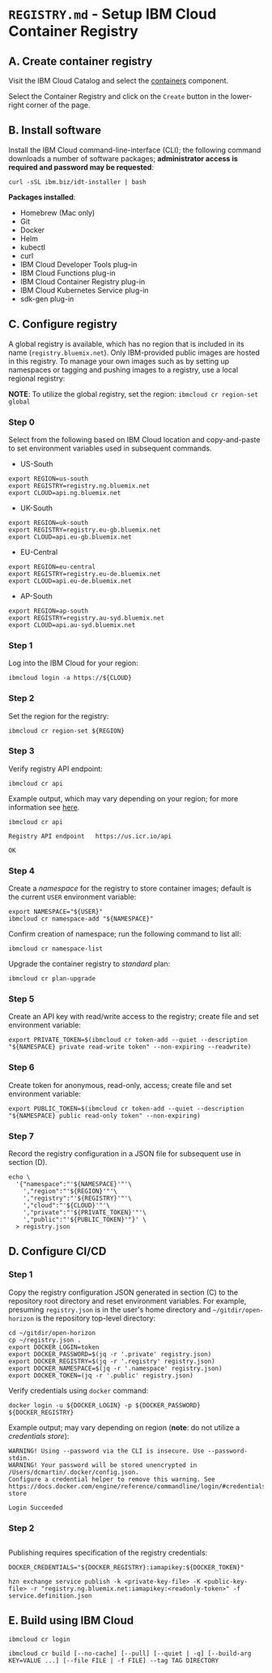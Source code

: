 # `REGISTRY.md` - Setup IBM Cloud Container Registry

## A. Create container registry

Visit the IBM Cloud Catalog and select the [containers][ibm-catalog-containers] component.

[ibm-catalog]: https://cloud.ibm.com/catalog
[ibm-catalog-containers]: https://cloud.ibm.com/catalog?category=containers

Select the Container Registry and click on the `Create` button in the lower-right corner of the page.

## B. Install software

Install the IBM Cloud command-line-interface (CLI); the following command downloads a number of software packages; **administrator access is required and password may be requested**:

```
curl -sSL ibm.biz/idt-installer | bash
```

**Packages installed**:

+ Homebrew (Mac only)
+ Git
+ Docker
+ Helm
+ kubectl
+ curl
+ IBM Cloud Developer Tools plug-in
+ IBM Cloud Functions plug-in
+ IBM Cloud Container Registry plug-in
+ IBM Cloud Kubernetes Service plug-in
+ sdk-gen plug-in

## C. Configure registry

A global registry is available, which has no region that is included in its name (`registry.bluemix.net`). Only IBM-provided public images are hosted in this registry. To manage your own images such as by setting up namespaces or tagging and pushing images to a registry, use a local regional registry:

**NOTE**: To utilize the global registry, set the region: `ibmcloud cr region-set global`

### Step 0

Select from the following based on IBM Cloud location and copy-and-paste to set environment variables used in subsequent commands.

+ US-South

```
export REGION=us-south
export REGISTRY=registry.ng.bluemix.net
export CLOUD=api.ng.bluemix.net
```

+ UK-South

```
export REGION=uk-south
export REGISTRY=registry.eu-gb.bluemix.net 
export CLOUD=api.eu-gb.bluemix.net
```

+ EU-Central

```
export REGION=eu-central
export REGISTRY=registry.eu-de.bluemix.net
export CLOUD=api.eu-de.bluemix.net
```

+ AP-South

```
export REGION=ap-south 
export REGISTRY=registry.au-syd.bluemix.net 
export CLOUD=api.au-syd.bluemix.net
```

### Step 1
Log into the IBM Cloud for your region:

```
ibmcloud login -a https://${CLOUD}
```

### Step 2
Set the region for the registry:

```
ibmcloud cr region-set ${REGION}
```

### Step 3
Verify registry API endpoint:

```
ibmcloud cr api
```

Example output, which may vary depending on your region; for more information see [here][regions-local].

```
ibmcloud cr api
                           
Registry API endpoint   https://us.icr.io/api   

OK
```

[regions-local]: https://cloud.ibm.com/docs/services/Registry?topic=registry-registry_overview#registry_regions_local


### Step 4
Create a _namespace_ for the registry to store container images; default is the current `USER` environment variable:

```
export NAMESPACE="${USER}"
ibmcloud cr namespace-add "${NAMESPACE}"
```

Confirm creation of namespace; run the following command to list all:

```
ibmcloud cr namespace-list
```

Upgrade the container registry to _standard_ plan:

```
ibmcloud cr plan-upgrade
```

### Step 5
Create an API key with read/write access to the registry; create file and set environment variable:

```
export PRIVATE_TOKEN=$(ibmcloud cr token-add --quiet --description "${NAMESPACE} private read-write token" --non-expiring --readwrite)
```

### Step 6
Create token for anonymous, read-only, access; create file and set environment variable:

```
export PUBLIC_TOKEN=$(ibmcloud cr token-add --quiet --description "${NAMESPACE} public read-only token" --non-expiring)
```

### Step 7
Record the registry configuration in a JSON file for subsequent use in section (D).

```
echo \
  '{"namespace":"'${NAMESPACE}'"'\
  	',"region":"'${REGION}'"'\
  	',"registry":"'${REGISTRY}'"'\
  	',"cloud":"'${CLOUD}'"'\
  	',"private":"'${PRIVATE_TOKEN}'"'\
  	',"public":"'${PUBLIC_TOKEN}'"}' \
  > registry.json
```

## D. Configure CI/CD

### Step 1
Copy the registry configuration JSON generated in section (C) to the repository root directory and reset environment variables.  For example, presuming `registry.json` is in the user's home directory and `~/gitdir/open-horizon` is the repository top-level directory:

```
cd ~/gitdir/open-horizon
cp ~/registry.json .
export DOCKER_LOGIN=token
export DOCKER_PASSWORD=$(jq -r '.private' registry.json)
export DOCKER_REGISTRY=$(jq -r '.registry' registry.json)
export DOCKER_NAMESPACE=$(jq -r '.namespace' registry.json)
export DOCKER_TOKEN=(jq -r '.public' registry.json)
```

Verify credentials using `docker` command:

```
docker login -u ${DOCKER_LOGIN} -p ${DOCKER_PASSWORD} ${DOCKER_REGISTRY}
```

Example output; may vary depending on region (**note**: do not utilize a _credentials store_):

```
WARNING! Using --password via the CLI is insecure. Use --password-stdin.
WARNING! Your password will be stored unencrypted in /Users/dcmartin/.docker/config.json.
Configure a credential helper to remove this warning. See
https://docs.docker.com/engine/reference/commandline/login/#credentials-store

Login Succeeded
```

[credentials-store]: https://docs.docker.com/engine/reference/commandline/login/#credentials-store


### Step 2

```
```

Publishing requires specification of the registry credentials:

```
DOCKER_CREDENTIALS="${DOCKER_REGISTRY}:iamapikey:${DOCKER_TOKEN}"

hzn exchange service publish -k <private-key-file> -K <public-key-file> -r "registry.ng.bluemix.net:iamapikey:<readonly-token>" -f service.definition.json
```

## E. Build using IBM Cloud


```
ibmcloud cr login
```

```
ibmcloud cr build [--no-cache] [--pull] [--quiet | -q] [--build-arg KEY=VALUE ...] [--file FILE | -f FILE] --tag TAG DIRECTORY
```
